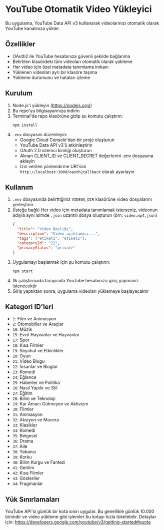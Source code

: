 # YouTube Otomatik Video Yükleyici

Bu uygulama, YouTube Data API v3 kullanarak videolarınızı otomatik olarak YouTube kanalınıza yükler.

## Özellikler

- OAuth2 ile YouTube hesabınıza güvenli şekilde bağlanma
- Belirtilen klasördeki tüm videoları otomatik olarak yükleme
- Her video için özel metadata tanımlama imkanı
- Yüklenen videoları ayrı bir klasöre taşıma
- Yükleme durumunu ve hataları izleme

## Kurulum

1. Node.js'i yükleyin (https://nodejs.org/)
2. Bu repo'yu bilgisayarınıza indirin
3. Terminal'de repo klasörüne gidip şu komutu çalıştırın:
   ```
   npm install
   ```
4. `.env` dosyasını düzenleyin:
   - Google Cloud Console'dan bir proje oluşturun
   - YouTube Data API v3'ü etkinleştirin
   - OAuth 2.0 istemci kimliği oluşturun
   - Alınan CLIENT_ID ve CLIENT_SECRET değerlerini .env dosyasına ekleyin
   - İzin verilen yönlendirme URI'sini `http://localhost:3000/oauth2callback` olarak ayarlayın

## Kullanım

1. `.env` dosyasında belirttiğiniz `VIDEOS_DIR` klasörüne video dosyalarını yerleştirin
2. (İsteğe bağlı) Her video için metadata tanımlamak isterseniz, videonun adıyla aynı isimde `.json` uzantılı dosya oluşturun (örn: `video.mp4.json`)
   ```json
   {
     "title": "Video Başlığı",
     "description": "Video açıklaması...",
     "tags": ["etiket1", "etiket2"],
     "categoryId": "22",
     "privacyStatus": "private"
   }
   ```
3. Uygulamayı başlatmak için şu komutu çalıştırın:
   ```
   npm start
   ```
4. İlk çalıştırmada tarayıcıda YouTube hesabınıza giriş yapmanız istenecektir
5. Giriş yaptıktan sonra, uygulama videoları yüklemeye başlayacaktır

## Kategori ID'leri

- `1`: Film ve Animasyon
- `2`: Otomobiller ve Araçlar
- `10`: Müzik
- `15`: Evcil Hayvanlar ve Hayvanlar
- `17`: Spor
- `18`: Kısa Filmler
- `19`: Seyahat ve Etkinlikler
- `20`: Oyun
- `21`: Video Blogu
- `22`: İnsanlar ve Bloglar
- `23`: Komedi
- `24`: Eğlence
- `25`: Haberler ve Politika
- `26`: Nasıl Yapılır ve Stil
- `27`: Eğitim
- `28`: Bilim ve Teknoloji
- `29`: Kar Amacı Gütmeyen ve Aktivizm
- `30`: Filmler
- `31`: Animasyon
- `32`: Aksiyon ve Macera
- `33`: Klasikler
- `34`: Komedi
- `35`: Belgesel
- `36`: Drama
- `37`: Aile
- `38`: Yabancı
- `39`: Korku
- `40`: Bilim Kurgu ve Fantezi
- `41`: Gerilim
- `42`: Kısa Filmler
- `43`: Gösteriler
- `44`: Fragmanlar

## Yük Sınırlamaları

YouTube API'si günlük bir kota sınırı uygular. Bu genellikle günlük 10.000 birimdir ve video yükleme gibi işlemler bu kotayı hızla tüketebilir. Detaylar için: https://developers.google.com/youtube/v3/getting-started#quota 
